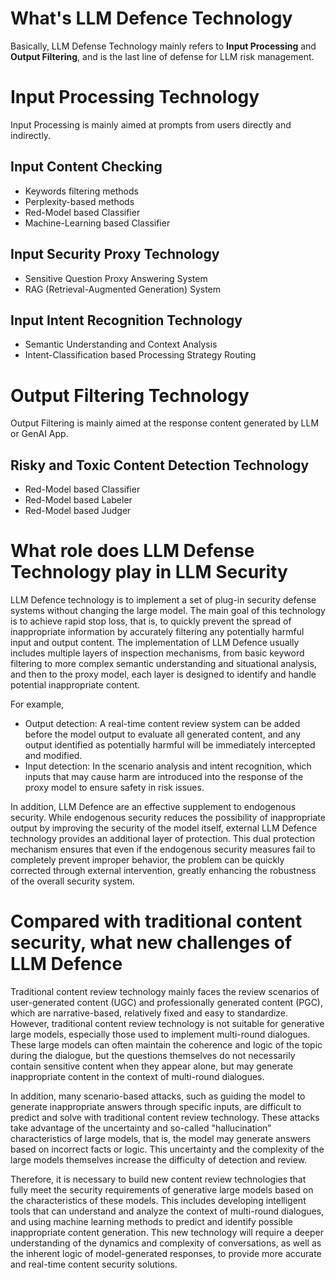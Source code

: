 # What's LLM Defence Technology
Basically, LLM Defense Technology mainly refers to **Input Processing** and **Output Filtering**, and is the last line of defense for LLM risk management.

# Input Processing Technology
Input Processing is mainly aimed at prompts from users directly and indirectly.
## Input Content Checking
* Keywords filtering methods
* Perplexity-based methods
* Red-Model based Classifier
* Machine-Learning based Classifier

## Input Security Proxy Technology
* Sensitive Question Proxy Answering System
* RAG (Retrieval-Augmented Generation) System

## Input Intent Recognition Technology
* Semantic Understanding and Context Analysis
* Intent-Classification based Processing Strategy Routing



# Output Filtering Technology
Output Filtering is mainly aimed at the response content generated by LLM or GenAI App.
## Risky and Toxic Content Detection Technology
* Red-Model based Classifier
* Red-Model based Labeler
* Red-Model based Judger



# What role does LLM Defense Technology play in LLM Security
LLM Defence technology is to implement a set of plug-in security defense systems without changing the large model. The main goal of this technology is to achieve rapid stop loss, that is, to quickly prevent the spread of inappropriate information by accurately filtering any potentially harmful input and output content. The implementation of LLM Defence usually includes multiple layers of inspection mechanisms, from basic keyword filtering to more complex semantic understanding and situational analysis, and then to the proxy model, each layer is designed to identify and handle potential inappropriate content.

For example,
* Output detection: A real-time content review system can be added before the model output to evaluate all generated content, and any output identified as potentially harmful will be immediately intercepted and modified.
* Input detection: In the scenario analysis and intent recognition, which inputs that may cause harm are introduced into the response of the proxy model to ensure safety in risk issues.

In addition, LLM Defence are an effective supplement to endogenous security. While endogenous security reduces the possibility of inappropriate output by improving the security of the model itself, external LLM Defence technology provides an additional layer of protection. This dual protection mechanism ensures that even if the endogenous security measures fail to completely prevent improper behavior, the problem can be quickly corrected through external intervention, greatly enhancing the robustness of the overall security system.



# Compared with traditional content security, what new challenges of LLM Defence
Traditional content review technology mainly faces the review scenarios of user-generated content (UGC) and professionally generated content (PGC), which are narrative-based, relatively fixed and easy to standardize. However, traditional content review technology is not suitable for generative large models, especially those used to implement multi-round dialogues. These large models can often maintain the coherence and logic of the topic during the dialogue, but the questions themselves do not necessarily contain sensitive content when they appear alone, but may generate inappropriate content in the context of multi-round dialogues.

In addition, many scenario-based attacks, such as guiding the model to generate inappropriate answers through specific inputs, are difficult to predict and solve with traditional content review technology. These attacks take advantage of the uncertainty and so-called "hallucination" characteristics of large models, that is, the model may generate answers based on incorrect facts or logic. This uncertainty and the complexity of the large models themselves increase the difficulty of detection and review.

Therefore, it is necessary to build new content review technologies that fully meet the security requirements of generative large models based on the characteristics of these models. This includes developing intelligent tools that can understand and analyze the context of multi-round dialogues, and using machine learning methods to predict and identify possible inappropriate content generation. This new technology will require a deeper understanding of the dynamics and complexity of conversations, as well as the inherent logic of model-generated responses, to provide more accurate and real-time content security solutions.



